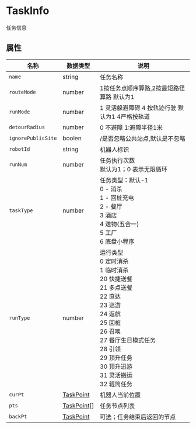 # TaskInfo

任务信息

## 属性

| 名称       | 数据类型                          | 说明                                                                                                                                                           |
| ---------- | --------------------------------- |--------------------------------------------------------------------------------------------------------------------------------------------------------------|
| `name`     | string                            | 任务名称                                                                                                                                                         |
| `routeMode` | number                                       | 1按任务点顺序算路,2按最短路径算路 默认为1                                                                                                                                      |
| `runMode` | number                                       | 1 灵活躲避障碍 4 按轨迹行驶  默认为1 4严格按轨道                                                                                                                                |
| `detourRadius` | number                                       | 0 不避障  1:避障半径1米                                                                                                                               |
| `ignorePublicSite` | boolen                                       | /是否忽略公共站点,默认是不忽略                                                                                                                                             
| `robotId`  | string                            | 机器人标识                                                                                                                                                        |
| `runNum`   | number                            | 任务执行次数<br/>默认为1；0 表示无限循环                                                                                                                                     |
| `taskType` | number                            | 任务类型：默认-1<br/>0 - 消杀<br/>1 - 回桩充电<br/>2 - 餐厅 <br/>3 酒店<br/> 4 送物(五合一)<br/> 5 工厂 <br/> 6 底盘小程序                                                                     |
| `runType`  | number                            | 运行类型<br/>0 定时消杀<br/>1 临时消杀<br/>20 快捷送餐<br/>21 多点送餐<br/>22 直达<br/>23 巡游<br/>24 返航<br/>25 回桩<br/>26 召唤<br/>27 餐厅生日模式任务<br/>28 引领<br/>29 顶升任务<br/>30 顶升迅游<br/>31 灵活搬运<br/>32 辊筒任务 |
| `curPt`    | [TaskPoint](../../Define/Define-TaskPoint)   | 机器人当前位置                                                                                                                                                      |
| `pts`  | [TaskPoint](../../Define/Define-TaskPoint)[] | 任务节点列表                                                                                                                                                       |
| `backPt`   | [TaskPoint](../../Define/Define-TaskPoint)   | 可选；任务结束后返回的节点                                                                                                                                                |























